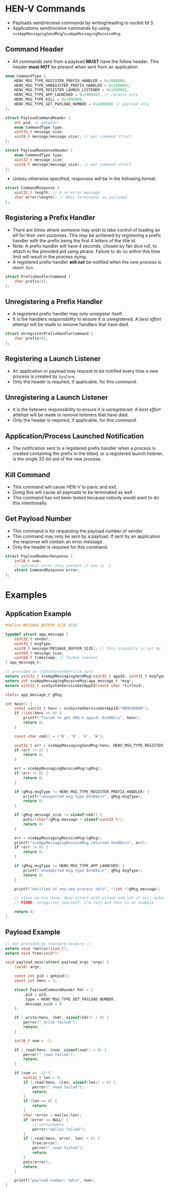 HEN-V Commands
==============

* Payloads send/receive commands by writing/reading to socket fd 3.
* Applications send/receive commands by using `sceAppMessagingSendMsg`/`sceAppMessagingReceiveMsg`.


Command Header
--------------

* All commands sent from a payload **MUST** have the follow header.
  This header **must NOT** be present when sent from an application.

```c
enum CommandType {
    HENV_MSG_TYPE_REGISTER_PREFIX_HANDLER = 0x1000000,
    HENV_MSG_TYPE_UNREGISTER_PREFIX_HANDLER = 0x1000001,
    HENV_MSG_TYPE_REGISTER_LAUNCH_LISTENER = 0x1000002,
    HENV_MSG_TYPE_APP_LAUNCHED = 0x1000003, // receive only
    HENV_MSG_TYPE_KILL = 0x1000004,
    HENV_MSG_TYPE_GET_PAYLOAD_NUMBER = 0x1000005 // payload only
};

struct PayloadCommandHeader {
    int pid; // getpid()
    enum CommandType type;
    uint32_t message_size;
    uint8_t message[message_size]; // per command struct
};

struct PayloadResponseHeader {
    enum CommandType type;
    uint32_t message_size;
    uint8_t message[message_size]; // per command struct
};
```

* Unless otherwise specified, responses will be in the following format.

```c
struct CommandResponse {
    uint32_t length; // 0 no error message
    char error[length]; // NULL terminator is included
};
```


Registering a Prefix Handler
----------------------------

* There are times where someone may wish to take control of loading an elf for their own purposes.
  This may be achieved by registering a prefix handler with the prefix being the first 4 letters of
  the title id.
* Note: A prefix handler will have 4 seconds, chosen by fair dice roll, to attach to the provided
  pid using ptrace. Failure to do so within this time limit will result in the process dying.
* A registered prefix handler **will not** be notified when the new process is `eboot.bin`.

```c
struct PrefixHandlerCommand {
    char prefix[4];
};
```


Unregistering a Prefix Handler
------------------------------

* A registered prefix handler may only unregister itself.
* It is the handlers responsibility to ensure it is unregistered.
  A *best effort* attempt will be made to remove handlers that have died.

```c
struct UnregisterPrefixHandlerCommand {
    char prefix[4];
};
```


Registering a Launch Listener
-----------------------------

* An application or payload may request to be notified every time a new process
  is created by `SysCore`.
* Only the header is required, if applicable, for this command.


Unregistering a Launch Listener
-------------------------------

* It is the listeners responsibility to ensure it is unregistered.
  A *best effort* attempt will be made to remove listeners that have died.
* Only the header is required, if applicable, for this command.


Application/Process Launched Notification
-----------------------------------------

* The notification sent to a registered prefix handler when a process is created containing
  the prefix in the titleid, or a registered launch listener, is the single 32-bit pid
  of the new process.


Kill Command
------------

* This command will cause HEN-V to panic and exit.
* Doing this will cause all payloads to be terminated as well.
* This command has not been tested because nobody would want to do this intentionally.


Get Payload Number
------------------

* This command is for requesting the payload number of sender.
* This command may only be sent by a payload. If sent by an application
  the response will contain an error message.
* Only the header is required for this command.

```c
struct PayloadNumberResponse {
    int16_t num;
    // optional error only present if num is -1
    struct CommandResponse error;
};
```



Examples
========


Application Example
-------------------

```c
#define MESSAGE_BUFFER_SIZE 8192

typedef struct app_message {
    uint32_t sender;
    uint32_t msgType;
    uint8_t message[MESSAGE_BUFFER_SIZE]; // this stupidity is not my fault
    uint64_t message_size;
    uint64_t timestamp; // format unknown
} app_message_t;

// provided in libSceSystemService.sprx
extern uint32_t sceAppMessagingSendMsg(uint32_t appId, uint32_t msgType, const void *msg, size_t msgLength, uint32_t flags);
extern int sceAppMessagingReceiveMsg(app_message_t *msg);
extern uint32_t sceSystemServiceGetAppId(const char *titleid);

static app_message_t gMsg;

int main() {
    const uint32_t henv = sceSystemServiceGetAppId("HENV00000");
    if ((int)henv <= 0) {
        printf("failed to get HEN-V appid: 0x%08x\n", henv);
        return 0;
    }

    const char cmd[] = {'B', 'R', 'E', 'W'};

    uint32_t err = sceAppMessagingSendMsg(henv, HENV_MSG_TYPE_REGISTER_PREFIX_HANDLER, &cmd, sizeof(cmd), 0);
    if (err != 0) {
        return 0;
    }

    err = sceAppMessagingReceiveMsg(&gMsg);
    if (err != 0) {
        return 0;
    }

    if (gMsg.msgType != HENV_MSG_TYPE_REGISTER_PREFIX_HANDLER) {
        printf("unexpected msg type 0x%08x\n", gMsg.msgType);
        return 0;
    }

    if (gMsg.message_size != sizeof(cmd)) {
        puts((char*)gMsg.message + sizeof(uint32_t));
        return 0;
    }

    err = sceAppMessagingReceiveMsg(&gMsg);
    printf("sceAppMessagingReceiveMsg returned 0x%08x\n", err);
    if (err != 0) {
        return 0;
    }

    if (gMsg.msgType != HENV_MSG_TYPE_APP_LAUNCHED) {
        printf("unexpected msg type 0x%08x\n", gMsg.msgType);
        return 0;
    }

    printf("notified of new new process %d\n", *(int *)gMsg.message);

    // since we are done, done attach with ptrace and let it exit automatically
    // FIXME: unregister yourself, I'm lazy and this is an example

    return 0;
}
```


Payload Example
-------------------

```c
// not provided by standard headers :(
extern void *malloc(size_t);
extern void free(void*);

void payload_main(struct payload_args *args) {
    (void) args;

    const int pid = getpid();
    const int henv = 3;

    struct PayloadCommandHeader hdr = {
        .pid = pid,
        .type = HENV_MSG_TYPE_GET_PAYLOAD_NUMBER,
        .message_size = 0
    };

    if (_write(henv, &hdr, sizeof(hdr)) < 0) {
        perror("_write failed");
        return;
    }

    int16_t num = -1;

    if (_read(henv, &num, sizeof(num)) < 0) {
        perror("_read failed");
        return;
    }

    if (num == -1) {
        uint32_t len = 0;
        if (_read(henv, &len, sizeof(len)) < 0) {
            perror("_read failed");
            return;
        }
        if (len == 0) {
            return;
        }
        char *error = malloc(len);
        if (error == NULL) {
            // unreachable
            perror("malloc failed");
        }
        if (_read(henv, error, len) < 0) {
            free(error);
            perror("_read failed");
            return;
        }
        puts(error);
        return;
    }

    printf("payload number: %d\n", num);
}
```
